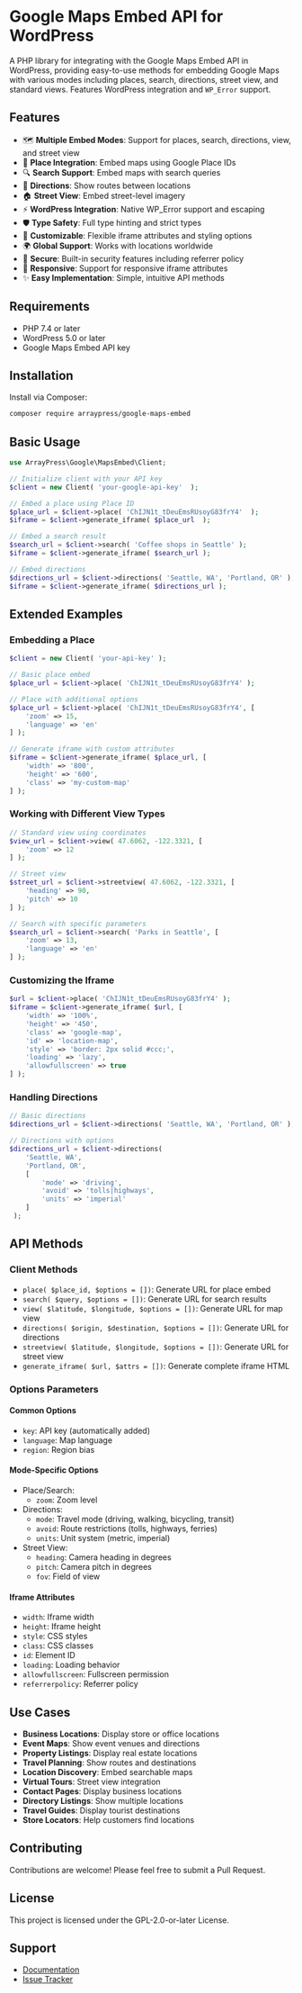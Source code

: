 # Google Maps Embed API for WordPress

A PHP library for integrating with the Google Maps Embed API in WordPress, providing easy-to-use methods for embedding Google Maps with various modes including places, search, directions, street view, and standard views. Features WordPress integration and `WP_Error` support.

## Features

- 🗺️ **Multiple Embed Modes**: Support for places, search, directions, view, and street view
- 📍 **Place Integration**: Embed maps using Google Place IDs
- 🔍 **Search Support**: Embed maps with search queries
- 🚗 **Directions**: Show routes between locations
- 🏠 **Street View**: Embed street-level imagery
- ⚡ **WordPress Integration**: Native WP_Error support and escaping
- 🛡️ **Type Safety**: Full type hinting and strict types
- 🎨 **Customizable**: Flexible iframe attributes and styling options
- 🌍 **Global Support**: Works with locations worldwide
- 🔐 **Secure**: Built-in security features including referrer policy
- 📱 **Responsive**: Support for responsive iframe attributes
- ✨ **Easy Implementation**: Simple, intuitive API methods

## Requirements

- PHP 7.4 or later
- WordPress 5.0 or later
- Google Maps Embed API key

## Installation

Install via Composer:

```bash
composer require arraypress/google-maps-embed
```

## Basic Usage

```php
use ArrayPress\Google\MapsEmbed\Client;

// Initialize client with your API key
$client = new Client( 'your-google-api-key'  );

// Embed a place using Place ID
$place_url = $client->place( 'ChIJN1t_tDeuEmsRUsoyG83frY4'  );
$iframe = $client->generate_iframe( $place_url  );

// Embed a search result
$search_url = $client->search( 'Coffee shops in Seattle' );
$iframe = $client->generate_iframe( $search_url );

// Embed directions
$directions_url = $client->directions( 'Seattle, WA', 'Portland, OR' );
$iframe = $client->generate_iframe( $directions_url );
```

## Extended Examples

### Embedding a Place

```php
$client = new Client( 'your-api-key' );

// Basic place embed
$place_url = $client->place( 'ChIJN1t_tDeuEmsRUsoyG83frY4' );

// Place with additional options
$place_url = $client->place( 'ChIJN1t_tDeuEmsRUsoyG83frY4', [
    'zoom' => 15,
    'language' => 'en'
] );

// Generate iframe with custom attributes
$iframe = $client->generate_iframe( $place_url, [
    'width' => '800',
    'height' => '600',
    'class' => 'my-custom-map'
] );
```

### Working with Different View Types

```php
// Standard view using coordinates
$view_url = $client->view( 47.6062, -122.3321, [
    'zoom' => 12
] );

// Street view
$street_url = $client->streetview( 47.6062, -122.3321, [
    'heading' => 90,
    'pitch' => 10
] );

// Search with specific parameters
$search_url = $client->search( 'Parks in Seattle', [
    'zoom' => 13,
    'language' => 'en'
] );
```

### Customizing the Iframe

```php
$url = $client->place( 'ChIJN1t_tDeuEmsRUsoyG83frY4' );
$iframe = $client->generate_iframe( $url, [
    'width' => '100%',
    'height' => '450',
    'class' => 'google-map',
    'id' => 'location-map',
    'style' => 'border: 2px solid #ccc;',
    'loading' => 'lazy',
    'allowfullscreen' => true
] );
```

### Handling Directions

```php
// Basic directions
$directions_url = $client->directions( 'Seattle, WA', 'Portland, OR' );

// Directions with options
$directions_url = $client->directions(
    'Seattle, WA',
    'Portland, OR',
    [
        'mode' => 'driving',
        'avoid' => 'tolls|highways',
        'units' => 'imperial'
    ]
 );
```

## API Methods

### Client Methods

* `place( $place_id, $options = [])`: Generate URL for place embed
* `search( $query, $options = [])`: Generate URL for search results
* `view( $latitude, $longitude, $options = [])`: Generate URL for map view
* `directions( $origin, $destination, $options = [])`: Generate URL for directions
* `streetview( $latitude, $longitude, $options = [])`: Generate URL for street view
* `generate_iframe( $url, $attrs = [])`: Generate complete iframe HTML

### Options Parameters

#### Common Options
* `key`: API key (automatically added)
* `language`: Map language
* `region`: Region bias

#### Mode-Specific Options
* Place/Search:
    * `zoom`: Zoom level
* Directions:
    * `mode`: Travel mode (driving, walking, bicycling, transit)
    * `avoid`: Route restrictions (tolls, highways, ferries)
    * `units`: Unit system (metric, imperial)
* Street View:
    * `heading`: Camera heading in degrees
    * `pitch`: Camera pitch in degrees
    * `fov`: Field of view

#### Iframe Attributes
* `width`: Iframe width
* `height`: Iframe height
* `style`: CSS styles
* `class`: CSS classes
* `id`: Element ID
* `loading`: Loading behavior
* `allowfullscreen`: Fullscreen permission
* `referrerpolicy`: Referrer policy

## Use Cases

* **Business Locations**: Display store or office locations
* **Event Maps**: Show event venues and directions
* **Property Listings**: Display real estate locations
* **Travel Planning**: Show routes and destinations
* **Location Discovery**: Embed searchable maps
* **Virtual Tours**: Street view integration
* **Contact Pages**: Display business locations
* **Directory Listings**: Show multiple locations
* **Travel Guides**: Display tourist destinations
* **Store Locators**: Help customers find locations

## Contributing

Contributions are welcome! Please feel free to submit a Pull Request.

## License

This project is licensed under the GPL-2.0-or-later License.

## Support

- [Documentation](https://github.com/arraypress/google-maps-embed)
- [Issue Tracker](https://github.com/arraypress/google-maps-embed/issues)